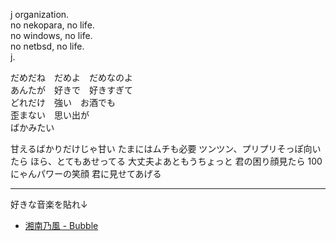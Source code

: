 j organization.  
no nekopara, no life.  
no windows, no life.  
no netbsd, no life.  
j.

だめだね　だめよ　だめなのよ  
あんたが　好きで　好きすぎて  
どれだけ　強い　お酒でも  
歪まない　思い出が  
ばかみたい

甘えるばかりだけじゃ甘い
たまにはムチも必要
ツンツン、プリプリそっぽ向いたら
ほら、とてもあせってる
大丈夫よあともうちょっと
君の困り顔見たら
100にゃんパワーの笑顔
君に見せてあげる 

---

好きな音楽を貼れ↓  
- [湘南乃風 - Bubble](https://www.youtube.com/watch?v=wcjvmvTv88U)
